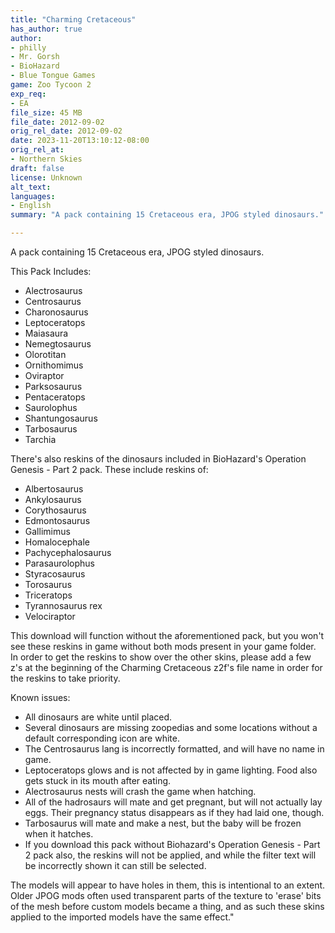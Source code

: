 ```yaml
---
title: "Charming Cretaceous"
has_author: true
author: 
- philly
- Mr. Gorsh
- BioHazard
- Blue Tongue Games
game: Zoo Tycoon 2
exp_req: 
- EA
file_size: 45 MB
file_date: 2012-09-02
orig_rel_date: 2012-09-02
date: 2023-11-20T13:10:12-08:00
orig_rel_at: 
- Northern Skies
draft: false
license: Unknown
alt_text: 
languages:
- English
summary: "A pack containing 15 Cretaceous era, JPOG styled dinosaurs."

---
```


A pack containing 15 Cretaceous era, JPOG styled dinosaurs. 


This Pack Includes:


- Alectrosaurus
- Centrosaurus
- Charonosaurus
- Leptoceratops
- Maiasaura
- Nemegtosaurus
- Olorotitan
- Ornithomimus
- Oviraptor
- Parksosaurus
- Pentaceratops
- Saurolophus
- Shantungosaurus
- Tarbosaurus
- Tarchia

There's also reskins of the dinosaurs included in BioHazard's Operation Genesis - Part 2 pack. These include reskins of:

- Albertosaurus
- Ankylosaurus
- Corythosaurus
- Edmontosaurus
- Gallimimus
- Homalocephale
- Pachycephalosaurus
- Parasaurolophus
- Styracosaurus
- Torosaurus
- Triceratops
- Tyrannosaurus rex
- Velociraptor

This download will function without the aforementioned pack, but you won't see these reskins in game without both mods present in your game folder. In order to get the reskins to show over the other skins, please add a few z's at the beginning of the Charming Cretaceous z2f's file name in order for the reskins to take priority.


Known issues:


- All dinosaurs are white until placed.
- Several dinosaurs are missing zoopedias and some locations without a default corresponding icon are white.
- The Centrosaurus lang is incorrectly formatted, and will have no name in game.
- Leptoceratops glows and is not affected by in game lighting. Food also gets stuck in its mouth after eating.
- Alectrosaurus nests will crash the game when hatching.
- All of the hadrosaurs will mate and get pregnant, but will not actually lay eggs. Their pregnancy status disappears as if they had laid one, though.
- Tarbosaurus will mate and make a nest, but the baby will be frozen when it hatches.
- If you download this pack without Biohazard's Operation Genesis - Part 2 pack also, the reskins will not be applied, and while the filter text will be incorrectly shown it can still be selected.

The models will appear to have holes in them, this is intentional to an extent. Older JPOG mods often used transparent parts of the texture to 'erase' bits of the mesh before custom models became a thing, and as such these skins applied to the imported models have the same effect."
